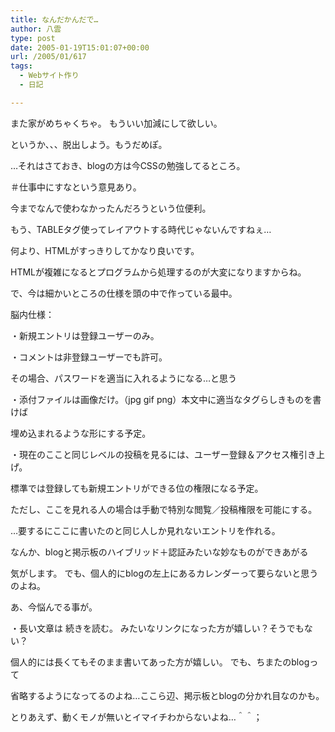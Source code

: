 ```yaml
---
title: なんだかんだで…
author: 八雲
type: post
date: 2005-01-19T15:01:07+00:00
url: /2005/01/617
tags:
  - Webサイト作り
  - 日記

---
```

また家がめちゃくちゃ。 もういい加減にして欲しい。
  
というか、、、脱出しよう。もうだめぽ。

…それはさておき、blogの方は今CSSの勉強してるところ。
  
＃仕事中にすなという意見あり。
  
今までなんで使わなかったんだろうという位便利。
  
もう、TABLEタグ使ってレイアウトする時代じゃないんですねぇ…
  
何より、HTMLがすっきりしてかなり良いです。
  
HTMLが複雑になるとプログラムから処理するのが大変になりますからね。

で、今は細かいところの仕様を頭の中で作っている最中。
  
脳内仕様：
  
・新規エントリは登録ユーザーのみ。
  
・コメントは非登録ユーザーでも許可。
  
その場合、パスワードを適当に入れるようになる…と思う
  
・添付ファイルは画像だけ。（jpg gif png）本文中に適当なタグらしきものを書けば
  
埋め込まれるような形にする予定。
  
・現在のここと同じレベルの投稿を見るには、ユーザー登録＆アクセス権引き上げ。
  
標準では登録しても新規エントリができる位の権限になる予定。
  
ただし、ここを見れる人の場合は手動で特別な閲覧／投稿権限を可能にする。
  
…要するにここに書いたのと同じ人しか見れないエントリを作れる。

なんか、blogと掲示板のハイブリッド＋認証みたいな妙なものができあがる
  
気がします。 でも、個人的にblogの左上にあるカレンダーって要らないと思うのよね。
  
あ、今悩んでる事が。
  
・長い文章は 続きを読む。 みたいなリンクになった方が嬉しい？そうでもない？
  
個人的には長くてもそのまま書いてあった方が嬉しい。 でも、ちまたのblogって
  
省略するようになってるのよね…ここら辺、掲示板とblogの分かれ目なのかも。

とりあえず、動くモノが無いとイマイチわからないよね…＾＾；
